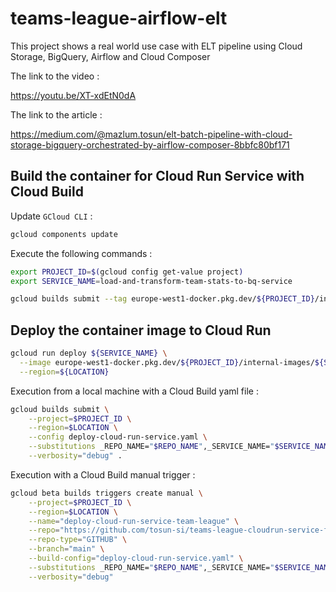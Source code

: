 # teams-league-airflow-elt

This project shows a real world use case with ELT pipeline using Cloud Storage, BigQuery, Airflow and Cloud Composer

The link to the video : 

https://youtu.be/XT-xdEtN0dA

The link to the article :

https://medium.com/@mazlum.tosun/elt-batch-pipeline-with-cloud-storage-bigquery-orchestrated-by-airflow-composer-8bbfc80bf171

## Build the container for Cloud Run Service with Cloud Build

Update `GCloud CLI` :

```bash
gcloud components update
```

Execute the following commands :

```bash
export PROJECT_ID=$(gcloud config get-value project)
export SERVICE_NAME=load-and-transform-team-stats-to-bq-service

gcloud builds submit --tag europe-west1-docker.pkg.dev/${PROJECT_ID}/internal-images/${SERVICE_NAME}:latest ./team_league/service
```

## Deploy the container image to Cloud Run

```bash
gcloud run deploy ${SERVICE_NAME} \
  --image europe-west1-docker.pkg.dev/${PROJECT_ID}/internal-images/${SERVICE_NAME}:latest \
  --region=${LOCATION}
```

Execution from a local machine with a Cloud Build yaml file :

```bash
gcloud builds submit \
    --project=$PROJECT_ID \
    --region=$LOCATION \
    --config deploy-cloud-run-service.yaml \
    --substitutions _REPO_NAME="$REPO_NAME",_SERVICE_NAME="$SERVICE_NAME",_IMAGE_TAG="$IMAGE_TAG",_OUTPUT_DATASET="$OUTPUT_DATASET",_OUTPUT_TABLE="$OUTPUT_TABLE",_INPUT_BUCKET="$INPUT_BUCKET",_INPUT_OBJECT="$INPUT_OBJECT" \
    --verbosity="debug" .
```

Execution with a Cloud Build manual trigger :

```bash
gcloud beta builds triggers create manual \
    --project=$PROJECT_ID \
    --region=$LOCATION \
    --name="deploy-cloud-run-service-team-league" \
    --repo="https://github.com/tosun-si/teams-league-cloudrun-service-fastapi" \
    --repo-type="GITHUB" \
    --branch="main" \
    --build-config="deploy-cloud-run-service.yaml" \
    --substitutions _REPO_NAME="$REPO_NAME",_SERVICE_NAME="$SERVICE_NAME",_IMAGE_TAG="$IMAGE_TAG",_OUTPUT_DATASET="$OUTPUT_DATASET",_OUTPUT_TABLE="$OUTPUT_TABLE",_INPUT_BUCKET="$INPUT_BUCKET",_INPUT_OBJECT="$INPUT_OBJECT" \
    --verbosity="debug"
```